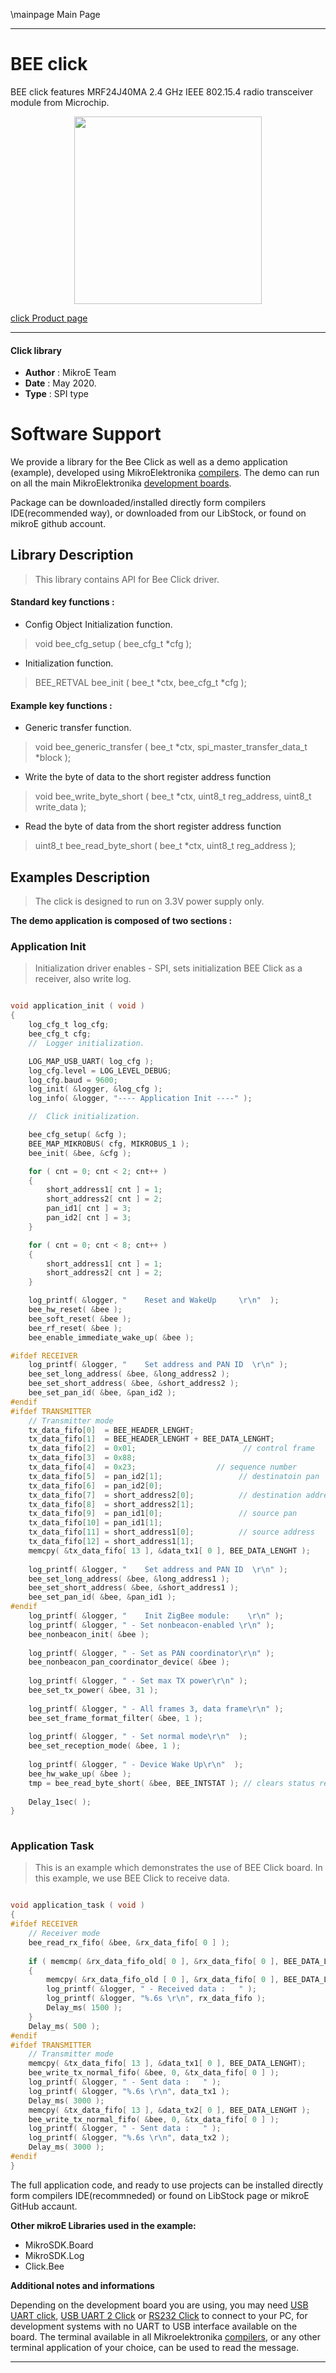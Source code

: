 \mainpage Main Page
 
---
# BEE click

BEE click features MRF24J40MA 2.4 GHz IEEE 802.15.4 radio transceiver module from Microchip.

<p align="center">
  <img src="https://download.mikroe.com/images/click_for_ide/bee_click.png" height=300px>
</p>

[click Product page](https://www.mikroe.com/bee-click)

---


#### Click library 

- **Author**        : MikroE Team
- **Date**          : May 2020.
- **Type**          : SPI type


# Software Support

We provide a library for the Bee Click 
as well as a demo application (example), developed using MikroElektronika 
[compilers](https://shop.mikroe.com/compilers). 
The demo can run on all the main MikroElektronika [development boards](https://shop.mikroe.com/development-boards).

Package can be downloaded/installed directly form compilers IDE(recommended way), or downloaded from our LibStock, or found on mikroE github account. 

## Library Description

> This library contains API for Bee Click driver.

#### Standard key functions :

- Config Object Initialization function.
> void bee_cfg_setup ( bee_cfg_t *cfg ); 
 
- Initialization function.
> BEE_RETVAL bee_init ( bee_t *ctx, bee_cfg_t *cfg );

#### Example key functions :

- Generic transfer function.
> void bee_generic_transfer ( bee_t *ctx, spi_master_transfer_data_t *block );
 
- Write the byte of data to the short register address function
> void bee_write_byte_short ( bee_t *ctx, uint8_t reg_address, uint8_t write_data );

- Read the byte of data from the short register address function
> uint8_t bee_read_byte_short ( bee_t *ctx, uint8_t reg_address );

## Examples Description
 
> The click is designed to run on 3.3V power supply only. 

**The demo application is composed of two sections :**

### Application Init 

> Initialization driver enables - SPI,
    sets initialization BEE Click as a receiver, also write log.

```c

void application_init ( void )
{
    log_cfg_t log_cfg;
    bee_cfg_t cfg;
    //  Logger initialization.

    LOG_MAP_USB_UART( log_cfg );
    log_cfg.level = LOG_LEVEL_DEBUG;
    log_cfg.baud = 9600;
    log_init( &logger, &log_cfg );
    log_info( &logger, "---- Application Init ----" );

    //  Click initialization.

    bee_cfg_setup( &cfg );
    BEE_MAP_MIKROBUS( cfg, MIKROBUS_1 );
    bee_init( &bee, &cfg );

    for ( cnt = 0; cnt < 2; cnt++ )
    {
        short_address1[ cnt ] = 1;
        short_address2[ cnt ] = 2;
        pan_id1[ cnt ] = 3;
        pan_id2[ cnt ] = 3;
    }

    for ( cnt = 0; cnt < 8; cnt++ )
    {
        short_address1[ cnt ] = 1;
        short_address2[ cnt ] = 2;
    }

    log_printf( &logger, "    Reset and WakeUp     \r\n"  );
    bee_hw_reset( &bee );
    bee_soft_reset( &bee );
    bee_rf_reset( &bee );
    bee_enable_immediate_wake_up( &bee );

#ifdef RECEIVER
    log_printf( &logger, "    Set address and PAN ID  \r\n" );
    bee_set_long_address( &bee, &long_address2 );
    bee_set_short_address( &bee, &short_address2 );
    bee_set_pan_id( &bee, &pan_id2 );
#endif
#ifdef TRANSMITTER
    // Transmitter mode
    tx_data_fifo[0]  = BEE_HEADER_LENGHT;
    tx_data_fifo[1]  = BEE_HEADER_LENGHT + BEE_DATA_LENGHT;
    tx_data_fifo[2]  = 0x01;                        // control frame
    tx_data_fifo[3]  = 0x88;
    tx_data_fifo[4]  = 0x23;                  // sequence number
    tx_data_fifo[5]  = pan_id2[1];                 // destinatoin pan
    tx_data_fifo[6]  = pan_id2[0];
    tx_data_fifo[7]  = short_address2[0];          // destination address
    tx_data_fifo[8]  = short_address2[1];
    tx_data_fifo[9]  = pan_id1[0];                 // source pan
    tx_data_fifo[10] = pan_id1[1];
    tx_data_fifo[11] = short_address1[0];          // source address
    tx_data_fifo[12] = short_address1[1];
    memcpy( &tx_data_fifo[ 13 ], &data_tx1[ 0 ], BEE_DATA_LENGHT );
    
    log_printf( &logger, "    Set address and PAN ID  \r\n" );
    bee_set_long_address( &bee, &long_address1 );
    bee_set_short_address( &bee, &short_address1 );
    bee_set_pan_id( &bee, &pan_id1 );
#endif
    log_printf( &logger, "    Init ZigBee module:    \r\n" );
    log_printf( &logger, " - Set nonbeacon-enabled \r\n" );
    bee_nonbeacon_init( &bee );
    
    log_printf( &logger, " - Set as PAN coordinator\r\n" );
    bee_nonbeacon_pan_coordinator_device( &bee );
    
    log_printf( &logger, " - Set max TX power\r\n" );
    bee_set_tx_power( &bee, 31 );
    
    log_printf( &logger, " - All frames 3, data frame\r\n" );
    bee_set_frame_format_filter( &bee, 1 );
    
    log_printf( &logger, " - Set normal mode\r\n"  );
    bee_set_reception_mode( &bee, 1 );
    
    log_printf( &logger, " - Device Wake Up\r\n"  );
    bee_hw_wake_up( &bee );
    tmp = bee_read_byte_short( &bee, BEE_INTSTAT ); // clears status register
    
    Delay_1sec( );
}
  
```

### Application Task

> This is an example which demonstrates the use of BEE Click board.
    In this example, we use BEE Click to receive data. 

```c

void application_task ( void )
{
#ifdef RECEIVER
    // Receiver mode
    bee_read_rx_fifo( &bee, &rx_data_fifo[ 0 ] );
    
    if ( memcmp( &rx_data_fifo_old[ 0 ], &rx_data_fifo[ 0 ], BEE_DATA_LENGHT ) )
    {
        memcpy( &rx_data_fifo_old [ 0 ], &rx_data_fifo[ 0 ], BEE_DATA_LENGHT );
        log_printf( &logger, " - Received data :   " );
        log_printf( &logger, "%.6s \r\n", rx_data_fifo );
        Delay_ms( 1500 );
    }
    Delay_ms( 500 );
#endif
#ifdef TRANSMITTER
    // Transmitter mode
    memcpy( &tx_data_fifo[ 13 ], &data_tx1[ 0 ], BEE_DATA_LENGHT);
    bee_write_tx_normal_fifo( &bee, 0, &tx_data_fifo[ 0 ] );
    log_printf( &logger, " - Sent data :   " );
    log_printf( &logger, "%.6s \r\n", data_tx1 );
    Delay_ms( 3000 );
    memcpy( &tx_data_fifo[ 13 ], &data_tx2[ 0 ], BEE_DATA_LENGHT );
    bee_write_tx_normal_fifo( &bee, 0, &tx_data_fifo[ 0 ] );
    log_printf( &logger, " - Sent data :   " );
    log_printf( &logger, "%.6s \r\n", data_tx2 );
    Delay_ms( 3000 );
#endif
}  

```

The full application code, and ready to use projects can be  installed directly form compilers IDE(recommneded) or found on LibStock page or mikroE GitHub accaunt.

**Other mikroE Libraries used in the example:** 

- MikroSDK.Board
- MikroSDK.Log
- Click.Bee

**Additional notes and informations**

Depending on the development board you are using, you may need 
[USB UART click](https://shop.mikroe.com/usb-uart-click), 
[USB UART 2 Click](https://shop.mikroe.com/usb-uart-2-click) or 
[RS232 Click](https://shop.mikroe.com/rs232-click) to connect to your PC, for 
development systems with no UART to USB interface available on the board. The 
terminal available in all Mikroelektronika 
[compilers](https://shop.mikroe.com/compilers), or any other terminal application 
of your choice, can be used to read the message.



---
